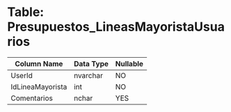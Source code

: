 # Table: Presupuestos_LineasMayoristaUsuarios

| Column Name | Data Type | Nullable |
|-------------|-----------|----------|
| UserId | nvarchar | NO |
| IdLineaMayorista | int | NO |
| Comentarios | nchar | YES |
